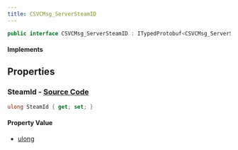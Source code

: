 ```yaml
---
title: CSVCMsg_ServerSteamID
---
```


```csharp
public interface CSVCMsg_ServerSteamID : ITypedProtobuf<CSVCMsg_ServerSteamID>, INativeHandle, INetMessage<CSVCMsg_ServerSteamID>, IDisposable
```

#### Implements

## Properties

### **SteamId** - [Source Code](https://github.com/swiftly-solution/swiftlys2/blob/main/managed/src/SwiftlyS2.Generated/Protobufs/Interfaces/CSVCMsg_ServerSteamID.cs#L18)

```csharp
ulong SteamId { get; set; }
```

#### Property Value

- [ulong](https://learn.microsoft.com/dotnet/api/system.uint64)

